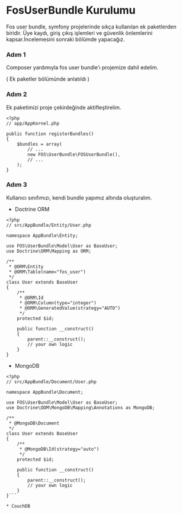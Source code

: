 # FosUserBundle Kurulumu

Fos user bundle, symfony projelerinde sıkça kullanılan ek paketlerden biridir. Üye kaydı, giriş çıkış işlemleri ve güvenlik önlemlerini kapsar.İncelemesini sonraki bölümde yapacağız.

### Adım 1

Composer yardımıyla fos user bundle'ı projemize dahil edelim.

( Ek paketler bölümünde anlatıldı )

### Adım 2

Ek paketimizi proje çekirdeğinde aktifleştirelim.

```
<?php
// app/AppKernel.php

public function registerBundles()
{
    $bundles = array(
        // ...
        new FOS\UserBundle\FOSUserBundle(),
        // ...
    );
}
```
### Adım 3

Kullanıcı sınıfımızı, kendi bundle yapımız altında oluşturalım.

* Doctrine ORM

```
<?php
// src/AppBundle/Entity/User.php

namespace AppBundle\Entity;

use FOS\UserBundle\Model\User as BaseUser;
use Doctrine\ORM\Mapping as ORM;

/**
 * @ORM\Entity
 * @ORM\Table(name="fos_user")
 */
class User extends BaseUser
{
    /**
     * @ORM\Id
     * @ORM\Column(type="integer")
     * @ORM\GeneratedValue(strategy="AUTO")
     */
    protected $id;

    public function __construct()
    {
        parent::__construct();
        // your own logic
    }
}
```
* MongoDB 


```
<?php
// src/AppBundle/Document/User.php

namespace AppBundle\Document;

use FOS\UserBundle\Model\User as BaseUser;
use Doctrine\ODM\MongoDB\Mapping\Annotations as MongoDB;

/**
 * @MongoDB\Document
 */
class User extends BaseUser
{
    /**
     * @MongoDB\Id(strategy="auto")
     */
    protected $id;

    public function __construct()
    {
        parent::__construct();
        // your own logic
    }
}```

* CouchDB

```
<?php
// src/AppBundle/CouchDocument/User.php

namespace AppBundle\CouchDocument;

use FOS\UserBundle\Model\User as BaseUser;
use Doctrine\ODM\CouchDB\Mapping\Annotations as CouchDB;

/**
 * @CouchDB\Document
 */
class User extends BaseUser
{
    /**
     * @CouchDB\Id
     */
    protected $id;

    public function __construct()
    {
        parent::__construct();
        // your own logic
    }
}
```
### Adım 4

security.yml adlı dosyamızın içerisindeki herşeyi silip aşağıdaki kodları ekliyoruz.
```
# app/config/security.yml
security:
    encoders:
        FOS\UserBundle\Model\UserInterface: bcrypt

    role_hierarchy:
        ROLE_ADMIN:       ROLE_USER
        ROLE_SUPER_ADMIN: ROLE_ADMIN

    providers:
        fos_userbundle:
            id: fos_user.user_provider.username

    firewalls:
        main:
            pattern: ^/
            form_login:
                provider: fos_userbundle
                csrf_provider: security.csrf.token_manager # Use form.csrf_provider instead for Symfony <2.4

            logout:       true
            anonymous:    true

    access_control:
        - { path: ^/login$, role: IS_AUTHENTICATED_ANONYMOUSLY }
        - { path: ^/register, role: IS_AUTHENTICATED_ANONYMOUSLY }
        - { path: ^/resetting, role: IS_AUTHENTICATED_ANONYMOUSLY }
        - { path: ^/admin/, role: ROLE_ADMIN }
        ```

### Adım 5

config.yml adlı dosyamızın içine aşağıdaki ayar satırlarımızı ekliyoruz.
```
# app/config/config.yml
fos_user:
    db_driver: orm # other valid values are 'mongodb', 'couchdb' and 'propel'
    firewall_name: main
    user_class: AppBundle\Entity\User
    ```
    
Symfony'nin, projemizdeki yönlendirme ayarlarını algılaması için routing.yml adlı dosyamıza aşağıdaki routing ayarlarını ekliyoruz.
```
# app/config/routing.yml
fos_user:
    resource: "@FOSUserBundle/Resources/config/routing/all.xml"```
    
    
### Adım 6

Son olarak, **fos user bundle** kullanıcı sınıfını kullanabilmek için veritabanımızın yapısını güncelliyoruz.

* Doctrine ORM

```
php app/console doctrine:schema:update --force
```
* MongoDB

```
php app/console doctrine:mongodb:schema:create --index```

* Propel 

```
php composer.phar require willdurand/propel-typehintable-behavior```

Ardından;

```php app/console propel:build```

İşlem tamamdır!

Fos user bundle girişi artık şuradadır;
```
 http://app.com/app_dev.php/login```
 
Kayıt olmak için;

``` http://app.com/app_dev.php/register```

İlgili route'ları bir sonraki yazıda inceleyeceğiz.